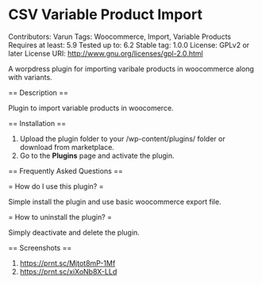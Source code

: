 # CSV Variable Product Import

Contributors: Varun
Tags: Woocommerce, Import, Variable Products
Requires at least: 5.9
Tested up to: 6.2
Stable tag: 1.0.0
License: GPLv2 or later
License URI: http://www.gnu.org/licenses/gpl-2.0.html

A worpdress plugin for importing varibale products in woocommerce along with variants.

== Description ==

Plugin to import variable products in woocomerce.

== Installation ==

1. Upload the plugin folder to your /wp-content/plugins/ folder or download from marketplace.
2. Go to the **Plugins** page and activate the plugin.

== Frequently Asked Questions ==
  
= How do I use this plugin? =
  
Simple install the plugin and use basic woocommerce export file.
  
= How to uninstall the plugin? =
  
Simply deactivate and delete the plugin. 
  
== Screenshots ==
1. https://prnt.sc/Mjtot8mP-1Mf
2. https://prnt.sc/xiXoNb8X-LLd
